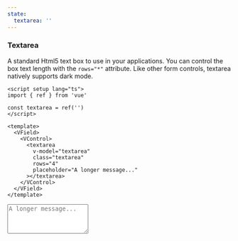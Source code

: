 ```yaml
---
state:
  textarea: ''
---
```


### Textarea

A standard Html5 text box to use in your applications. You can control
the box text length with the `rows="*"` attribute. Like other form controls,
textarea natively supports dark mode.

<!--code-->

```vue
<script setup lang="ts">
import { ref } from 'vue'

const textarea = ref('')
</script>

<template>
  <VField>
    <VControl>
      <textarea
        v-model="textarea"
        class="textarea"
        rows="4"
        placeholder="A longer message..."
      ></textarea>
    </VControl>
  </VField>
</template>
```

<!--/code-->

<!--example-->

<VField>
  <VControl>
    <textarea class="textarea" 
        rows="4" 
        placeholder="A longer message..." 
        v-model="frontmatter.state.textarea"></textarea>
  </VControl>
</VField>

<!--/example-->

